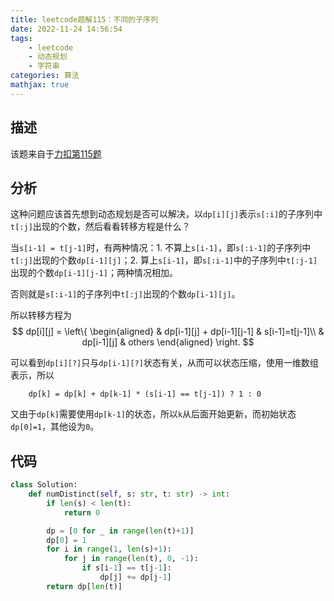 ```yaml
---
title: leetcode题解115：不同的子序列
date: 2022-11-24 14:56:54
tags:
    - leetcode
    - 动态规划
    - 字符串
categories: 算法
mathjax: true
---
```


## 描述

该题来自于[力扣第115题](https://leetcode.cn/problems/distinct-subsequences/)

<!--more-->

## 分析

这种问题应该首先想到动态规划是否可以解决，以`dp[i][j]`表示`s[:i]`的子序列中`t[:j]`出现的个数，然后看看转移方程是什么？

当`s[i-1] = t[j-1]`时，有两种情况：1. 不算上`s[i-1]`，即`s[:i-1]`的子序列中`t[:j]`出现的个数`dp[i-1][j]`；2. 算上`s[i-1]`，即`s[:i-1]`中的子序列中`t[:j-1]`出现的个数`dp[i-1][j-1]`；两种情况相加。

否则就是`s[:i-1]`的子序列中`t[:j]`出现的个数`dp[i-1][j]`。

所以转移方程为
$$
    dp[i][j] = \left\{
        \begin{aligned}
            & dp[i-1][j] + dp[i-1][j-1] & s[i-1]=t[j-1]\\
            & dp[i-1][j] & others
        \end{aligned}
    \right.
$$

可以看到`dp[i][?]`只与`dp[i-1][?]`状态有关，从而可以状态压缩，使用一维数组表示，所以
```
    dp[k] = dp[k] + dp[k-1] * (s[i-1] == t[j-1]) ? 1 : 0
```
又由于`dp[k]`需要使用`dp[k-1]`的状态，所以`k`从后面开始更新，而初始状态`dp[0]=1`，其他设为`0`。


## 代码

```python
class Solution:
    def numDistinct(self, s: str, t: str) -> int:
        if len(s) < len(t):
            return 0

        dp = [0 for _ in range(len(t)+1)]
        dp[0] = 1
        for i in range(1, len(s)+1):
            for j in range(len(t), 0, -1):
                if s[i-1] == t[j-1]:
                    dp[j] += dp[j-1]
        return dp[len(t)]
```